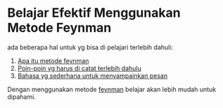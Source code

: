 # Belajar Efektif Menggunakan Metode Feynman #
ada beberapa hal untuk yg bisa di pelajari terlebih dahuli:
1. [Apa itu metode feynman](https://github.com/dickysetiawans/metode-feynman/blob/master/202105201126-metode-feynman.md)
2. [Poin-poin yg harus di catat terlebih dahulu](https://github.com/dickysetiawans/metode-feynman/blob/master/202105291836-poin-poin-penting.md)
3. [Bahasa yg sederhana untuk menyampainkan pesan](https://github.com/dickysetiawans/metode-feynman/blob/master/202105291840-bahasa-yang-sederhana.md)

Dengan menggunakan metode [feynman](https://rencanamu.id/post/life/how-to/metode-feynman-empat-langkah-praktis-untuk-belajar-segala-hal#:~:text=Feynman%20Technique%20atau%20Metode%20Feynman,metode%20belajar%20yang%20satu%20ini!&text=Inti%20dari%20metode%20ini%20adalah,hal%20tersebut%20kepada%20orang%20lain.) belajar akan lebih mudah untuk dipahami.
